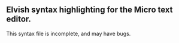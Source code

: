 ## Elvish syntax highlighting for the Micro text editor.

This syntax file is incomplete, and may have bugs.

